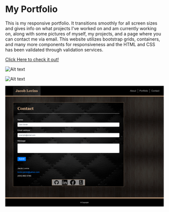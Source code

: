 # My Portfolio
This is my responsive portfolio. It transitions smoothly for all screen sizes and gives info on what projects I've worked on and am currently working on, along with some pictures of myself, my projects, and a page where you can contact me via email. This website utilizes bootstrap grids, containers, and many more components for responsiveness and the HTML and CSS has been validated through validation services.

[Click Here to check it out!](https://jacoblovins.github.io/my_portfolio/)


![Alt text](images/portfolio1.png "Title")


![Alt text](images/portfolio2.png "Title")


![Alt text](images/portfolio3.png "Title")